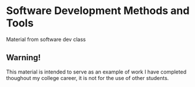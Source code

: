 # Software Development Methods and Tools
Material from software dev class

## Warning!
This material is intended to serve as an example of work I have completed thoughout my college career, it is not for the use of other students.
